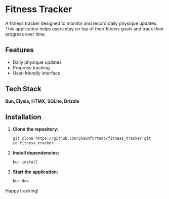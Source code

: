 # Fitness Tracker

A fitness tracker designed to monitor and record daily physique updates. This application helps users stay on top of their fitness goals and track their progress over time.

## Features
- Daily physique updates
- Progress tracking
- User-friendly interface

## Tech Stack
**Bun, Elysia, HTMX, SQLite, Drizzle**

## Installation

1. **Clone the repository:**
    ```bash
    git clone https://github.com/Shaunfurtado/fitness_tracker.git
    cd fitness_tracker
    ```

2. **Install dependencies:**
    ```bash
    bun install
    ```

3. **Start the application:**
    ```bash
    bun dev
    ```


Happy tracking!
